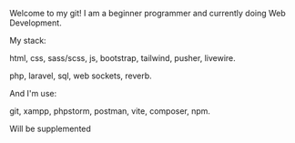 Welcome to my git!
I am a beginner programmer and currently doing Web Development.


My stack:

html, css, sass/scss, js, bootstrap, tailwind, pusher, livewire.

php, laravel, sql, web sockets, reverb.


And I'm use:

git, xampp, phpstorm, postman, vite, composer, npm.




Will be supplemented
